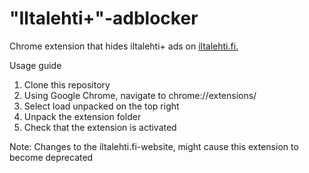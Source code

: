 <h1>"Iltalehti+"-adblocker</h1>

<p>Chrome extension that hides iltalehti+ ads on <a href="https://www.iltalehti.fi/">iltalehti.fi.</a></p>

Usage guide

1. Clone this repository
2. Using Google Chrome, navigate to chrome://extensions/
3. Select load unpacked on the top right
4. Unpack the extension folder
5. Check that the extension is activated

Note: Changes to the iltalehti.fi-website, might cause this extension to become deprecated
